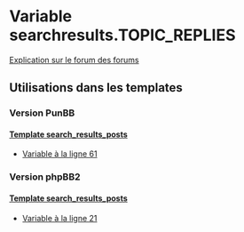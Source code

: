 # Variable searchresults.TOPIC_REPLIES
[Explication sur le forum des forums](http://forum.forumactif.com/t294113-listing-des-variables#searchresults.TOPIC_REPLIES)

## Utilisations dans les templates

### Version PunBB

#### [Template search_results_posts](punbb/search_results_posts.md)
* [Variable à la ligne 61](../punbb/search_results_posts.tpl#L61)

### Version phpBB2

#### [Template search_results_posts](subsilver/search_results_posts.md)
* [Variable à la ligne 21](../subsilver/search_results_posts.tpl#L21)